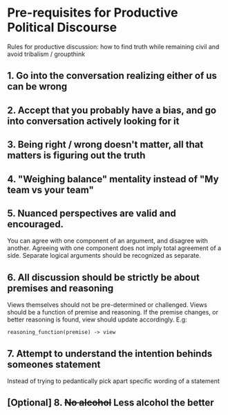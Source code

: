 # Pre-requisites for Productive Political Discourse

Rules for productive discussion: how to find truth while remaining civil and avoid tribalism / groupthink

## 1. Go into the conversation realizing either of us can be wrong

## 2. Accept that you probably have a bias, and go into conversation actively looking for it

## 3. Being right / wrong doesn't matter, all that matters is figuring out the truth

## 4. "Weighing balance" mentality instead of "My team vs your team"

## 5. Nuanced perspectives are valid and encouraged.
You can agree with one component of an argument, and disagree with another. Agreeing with one component does not imply total agreement of a side. Separate logical arguments should be recognized as separate.

## 6. All discussion should be strictly be about premises and reasoning
Views themselves should not be pre-determined or challenged. Views should be a function of premise and reasoning. If the premise changes, or better reasoning is found, view should update accordingly. E.g: 

```
reasoning_function(premise) -> view
```

## 7. Attempt to understand the intention behinds someones statement
Instead of trying to pedantically pick apart specific wording of a statement

## [Optional] 8. ~~No alcohol~~ Less alcohol the better


